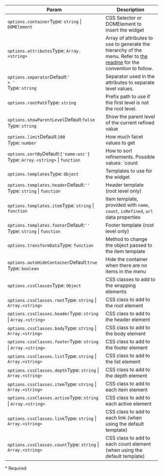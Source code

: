 | Param | Description |
| --- | --- |
| <span class='attr-required'>`options.container`</span><span class="attr-infos">Type: <code>string</code> &#124; <code>DOMElement</code></span> | CSS Selector or DOMElement to insert the widget |
| <span class='attr-required'>`options.attributes`</span><span class="attr-infos">Type: <code>Array.&lt;string&gt;</code></span> | Array of attributes to use to generate the hierarchy of the menu. Refer to [the readme](https://github.com/algolia/algoliasearch-helper-js#hierarchical-facets) for the convention to follow. |
| <span class='attr-optional'>`options.separator`</span><span class="attr-infos">Default:<code class="attr-default">&#x27; &gt; &#x27;</code><br />Type: <code>string</code></span> | Separator used in the attributes to separate level values. |
| <span class='attr-optional'>`options.rootPath`</span><span class="attr-infos">Type: <code>string</code></span> | Prefix path to use if the first level is not the root level. |
| <span class='attr-optional'>`options.showParentLevel`</span><span class="attr-infos">Default:<code class="attr-default">false</code><br />Type: <code>string</code></span> | Show the parent level of the current refined value |
| <span class='attr-optional'>`options.limit`</span><span class="attr-infos">Default:<code class="attr-default">100</code><br />Type: <code>number</code></span> | How much facet values to get |
| <span class='attr-optional'>`options.sortBy`</span><span class="attr-infos">Default:<code class="attr-default">[&#x27;name:asc&#x27;]</code><br />Type: <code>Array.&lt;string&gt;</code> &#124; <code>function</code></span> | How to sort refinements. Possible values: `count|isRefined|name:asc|desc` |
| <span class='attr-optional'>`options.templates`</span><span class="attr-infos">Type: <code>Object</code></span> | Templates to use for the widget |
| <span class='attr-optional'>`options.templates.header`</span><span class="attr-infos">Default:<code class="attr-default">&#x27;&#x27;</code><br />Type: <code>string</code> &#124; <code>function</code></span> | Header template (root level only) |
| <span class='attr-optional'>`options.templates.item`</span><span class="attr-infos">Type: <code>string</code> &#124; <code>function</code></span> | Item template, provided with `name`, `count`, `isRefined`, `url` data properties |
| <span class='attr-optional'>`options.templates.footer`</span><span class="attr-infos">Default:<code class="attr-default">&#x27;&#x27;</code><br />Type: <code>string</code> &#124; <code>function</code></span> | Footer template (root level only) |
| <span class='attr-optional'>`options.transformData`</span><span class="attr-infos">Type: <code>function</code></span> | Method to change the object passed to the item template |
| <span class='attr-optional'>`options.autoHideContainer`</span><span class="attr-infos">Default:<code class="attr-default">true</code><br />Type: <code>boolean</code></span> | Hide the container when there are no items in the menu |
| <span class='attr-optional'>`options.cssClasses`</span><span class="attr-infos">Type: <code>Object</code></span> | CSS classes to add to the wrapping elements |
| <span class='attr-optional'>`options.cssClasses.root`</span><span class="attr-infos">Type: <code>string</code> &#124; <code>Array.&lt;string&gt;</code></span> | CSS class to add to the root element |
| <span class='attr-optional'>`options.cssClasses.header`</span><span class="attr-infos">Type: <code>string</code> &#124; <code>Array.&lt;string&gt;</code></span> | CSS class to add to the header element |
| <span class='attr-optional'>`options.cssClasses.body`</span><span class="attr-infos">Type: <code>string</code> &#124; <code>Array.&lt;string&gt;</code></span> | CSS class to add to the body element |
| <span class='attr-optional'>`options.cssClasses.footer`</span><span class="attr-infos">Type: <code>string</code> &#124; <code>Array.&lt;string&gt;</code></span> | CSS class to add to the footer element |
| <span class='attr-optional'>`options.cssClasses.list`</span><span class="attr-infos">Type: <code>string</code> &#124; <code>Array.&lt;string&gt;</code></span> | CSS class to add to the list element |
| <span class='attr-optional'>`options.cssClasses.depth`</span><span class="attr-infos">Type: <code>string</code> &#124; <code>Array.&lt;string&gt;</code></span> | CSS class to add to the depth element |
| <span class='attr-optional'>`options.cssClasses.item`</span><span class="attr-infos">Type: <code>string</code> &#124; <code>Array.&lt;string&gt;</code></span> | CSS class to add to each item element |
| <span class='attr-optional'>`options.cssClasses.active`</span><span class="attr-infos">Type: <code>string</code> &#124; <code>Array.&lt;string&gt;</code></span> | CSS class to add to each active element |
| <span class='attr-optional'>`options.cssClasses.link`</span><span class="attr-infos">Type: <code>string</code> &#124; <code>Array.&lt;string&gt;</code></span> | CSS class to add to each link (when using the default template) |
| <span class='attr-optional'>`options.cssClasses.count`</span><span class="attr-infos">Type: <code>string</code> &#124; <code>Array.&lt;string&gt;</code></span> | CSS class to add to each count element (when using the default template) |

<p class="attr-legend">* <span>Required</span></p>
